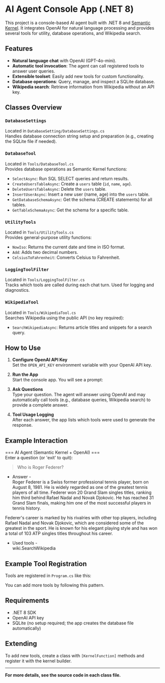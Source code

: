 # AI Agent Console App (.NET 8)

This project is a console-based AI agent built with .NET 8 and [Semantic Kernel](https://github.com/microsoft/semantic-kernel). It integrates OpenAI for natural language processing and provides several tools for utility, database operations, and Wikipedia search.

## Features

- **Natural language chat** with OpenAI (GPT-4o-mini).
- **Automatic tool invocation**: The agent can call registered tools to answer user queries.
- **Extensible toolset**: Easily add new tools for custom functionality.
- **Database operations**: Query, manage, and inspect a SQLite database.
- **Wikipedia search**: Retrieve information from Wikipedia without an API key.

## Classes Overview

### `DatabaseSettings`
Located in `DatabaseSetting/DatabaseSettings.cs`  
Handles database connection string setup and preparation (e.g., creating the SQLite file if needed).

### `DatabaseTool`
Located in `Tools/DatabaseTool.cs`  
Provides database operations as Semantic Kernel functions:
- `SelectAsync`: Run SQL SELECT queries and return results.
- `CreateUsersTableAsync`: Create a `users` table (`id`, `name`, `age`).
- `DeleteUsersTableAsync`: Delete the `users` table.
- `InsertUserAsync`: Insert a new user (name, age) into the `users` table.
- `GetDatabaseSchemaAsync`: Get the schema (CREATE statements) for all tables.
- `GetTableSchemaAsync`: Get the schema for a specific table.

### `UtilityTools`
Located in `Tools/UtilityTools.cs`  
Provides general-purpose utility functions:
- `NowIso`: Returns the current date and time in ISO format.
- `Add`: Adds two decimal numbers.
- `CelsiusToFahrenheit`: Converts Celsius to Fahrenheit.

### `LoggingToolFilter`
Located in `Tools/LoggingToolFilter.cs`  
Tracks which tools are called during each chat turn. Used for logging and diagnostics.

### `WikipediaTool`
Located in `Tools/WikipediaTool.cs`  
Searches Wikipedia using the public API (no key required):
- `SearchWikipediaAsync`: Returns article titles and snippets for a search query.

## How to Use

1. **Configure OpenAI API Key**  
   Set the `OPEN_API_KEY` environment variable with your OpenAI API key.

2. **Run the App**  
   Start the console app. You will see a prompt:

3. **Ask Questions**  
Type your question. The agent will answer using OpenAI and may automatically call tools (e.g., database queries, Wikipedia search) to provide a complete answer.

4. **Tool Usage Logging**  
After each answer, the app lists which tools were used to generate the response.

## Example Interaction

=== AI Agent (Semantic Kernel + OpenAI) ===  
Enter a question (or 'exit' to quit):  
> Who is Roger Federer?

- Answer -  
Roger Federer is a Swiss former professional tennis player, born on August 8, 1981. He is widely regarded as one of the greatest tennis players of all time. Federer won 20 Grand Slam singles titles, ranking him third behind Rafael Nadal and Novak Djokovic. He has reached 31 Grand Slam finals, making him one of the most successful players in tennis history.

Federer's career is marked by his rivalries with other top players, including Rafael Nadal and Novak Djokovic, which are considered some of the greatest in the sport. He is known for his elegant playing style and has won a total of 103 ATP singles titles throughout his career.

- Used tools -  
 wiki.SearchWikipedia

## Example Tool Registration

Tools are registered in `Program.cs` like this:

You can add more tools by following this pattern.

## Requirements

- .NET 8 SDK
- OpenAI API key
- SQLite (no setup required; the app creates the database file automatically)

## Extending

To add new tools, create a class with `[KernelFunction]` methods and register it with the kernel builder.

---

**For more details, see the source code in each class file.**
